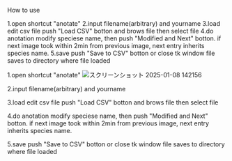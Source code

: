 How to use


1.open shortcut "anotate"
2.input filename(arbitrary) and yourname
3.load edit csv file 
    push "Load CSV" botton and brows file then select file
4.do anotation
    modify speciese name, then push "Modified and Next" botton.
    if next image took within 2min from previous image, next entry inherits species name.
5.save
    push "Save to CSV" botton or close tk window
    file saves to directory where file loaded

1.open shortcut "anotate"
![スクリーンショット 2025-01-08 142156](https://github.com/user-attachments/assets/43b611d2-0a41-4104-9f21-36c6db81e7c4)

2.input filename(arbitrary) and yourname

3.load edit csv file 
    push "Load CSV" botton and brows file then select file
    
4.do anotation
    modify speciese name, then push "Modified and Next" botton.
    if next image took within 2min from previous image, next entry inherits species name.
    
5.save
    push "Save to CSV" botton or close tk window
    file saves to directory where file loaded
